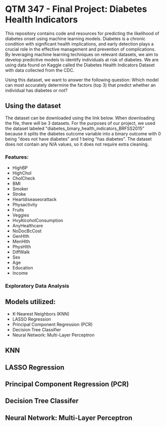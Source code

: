 # QTM 347 - Final  Project: Diabetes Health Indicators
This repository contains code and resources for predicting the likelihood of diabetes onset using machine learning models. Diabetes is a chronic condition with significant health implications, and early detection plays a crucial role in the effective management and prevention of complications. By leveraging machine learning techniques on relevant datasets, we aim to develop predictive models to identify individuals at risk of diabetes. We are using data found on Kaggle called the Diabetes Health Indicators Dataset with data collected from the CDC.

Using this dataset, we want to answer the following question:
Which model can most accurately determine the factors (top 3) that predict whether an individual has diabetes or not?

## Using the dataset
The dataset can be downloaded using the link below. When downloading the file, there will be 3 datasets. For the purposes of our project, we used the dataset labeled "diabetes_binary_health_indicators_BRFSS2015" because it splits the diabetes outcome variable into a binary outcome with 0 being "does not have diabetes" and 1 being "has diabetes". The dataset does not contain any N/A values, so it does not require extra cleaning.

### Features:
- HighBP
- HighChol
- CholCheck
- BMI
- Smoker
- Stroke
- Heartdiseaseorattack
- Physactivity
- Fruits
- Veggies
- HvyAlcoholConsumption
- AnyHealthcare
- NoDocBcCost
- GenHlth
- MenHlth
- PhysHlth
- DiffWalk
- Sex
- Age
- Education
- Income

### Exploratory Data Analysis 


## Models utilized:
- K-Nearest Neighbors (KNN)
- LASSO Regression
- Principal Component Regression (PCR)
- Decision Tree Classifier
- Neural Network: Multi-Layer Perceptron

## KNN



## LASSO Regression



## Principal Component Regression (PCR)



## Decision Tree Classifer


## Neural Network: Multi-Layer Perceptron

  
